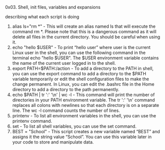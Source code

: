 0x03. Shell, init files, variables and expansions

describing what each script is doing

1. alias ls="rm *" - This will create an alias named ls that will execute the command rm *. Please note that this is a dangerous command as it will delete all files in the current directory. You should be careful when using it.
2. echo "hello $USER" - To print “hello user” where user is the current Linux user in the shell, you can use the following command in the terminal echo "hello $USER". The $USER environment variable contains the name of the current user logged in to the shell.
3. export PATH=$PATH:/action - To add a directory to the PATH in shell, you can use the export command to add a directory to the $PATH variable temporarily or edit the shell configuration files to make the change permanent. In Linux, you can edit the .bashrc file in the Home directory to add a directory to the path permanently.
4. echo $PATH | tr ':' '\n' | wc -l - This command will print the number of directories in your PATH environment variable. The tr ':' '\n' command replaces all colons with newlines so that each directory is on a separate line. The wc -l command counts the number of lines.
5. printenv - To list all environment variables in the shell, you can use the printenv command.
6. set - To list all shell variables, you can use the set command.
7. BEST = "School" - This script creates a new variable named “BEST” and assigns it the string value “School”. You can use this variable later in your code to store and manipulate data.
